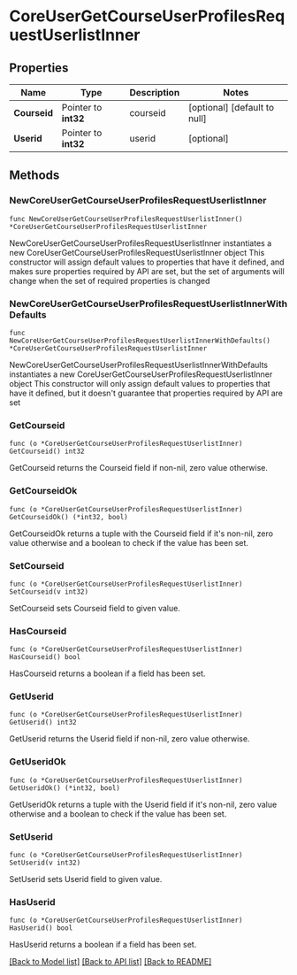 # CoreUserGetCourseUserProfilesRequestUserlistInner

## Properties

Name | Type | Description | Notes
------------ | ------------- | ------------- | -------------
**Courseid** | Pointer to **int32** | courseid | [optional] [default to null]
**Userid** | Pointer to **int32** | userid | [optional] 

## Methods

### NewCoreUserGetCourseUserProfilesRequestUserlistInner

`func NewCoreUserGetCourseUserProfilesRequestUserlistInner() *CoreUserGetCourseUserProfilesRequestUserlistInner`

NewCoreUserGetCourseUserProfilesRequestUserlistInner instantiates a new CoreUserGetCourseUserProfilesRequestUserlistInner object
This constructor will assign default values to properties that have it defined,
and makes sure properties required by API are set, but the set of arguments
will change when the set of required properties is changed

### NewCoreUserGetCourseUserProfilesRequestUserlistInnerWithDefaults

`func NewCoreUserGetCourseUserProfilesRequestUserlistInnerWithDefaults() *CoreUserGetCourseUserProfilesRequestUserlistInner`

NewCoreUserGetCourseUserProfilesRequestUserlistInnerWithDefaults instantiates a new CoreUserGetCourseUserProfilesRequestUserlistInner object
This constructor will only assign default values to properties that have it defined,
but it doesn't guarantee that properties required by API are set

### GetCourseid

`func (o *CoreUserGetCourseUserProfilesRequestUserlistInner) GetCourseid() int32`

GetCourseid returns the Courseid field if non-nil, zero value otherwise.

### GetCourseidOk

`func (o *CoreUserGetCourseUserProfilesRequestUserlistInner) GetCourseidOk() (*int32, bool)`

GetCourseidOk returns a tuple with the Courseid field if it's non-nil, zero value otherwise
and a boolean to check if the value has been set.

### SetCourseid

`func (o *CoreUserGetCourseUserProfilesRequestUserlistInner) SetCourseid(v int32)`

SetCourseid sets Courseid field to given value.

### HasCourseid

`func (o *CoreUserGetCourseUserProfilesRequestUserlistInner) HasCourseid() bool`

HasCourseid returns a boolean if a field has been set.

### GetUserid

`func (o *CoreUserGetCourseUserProfilesRequestUserlistInner) GetUserid() int32`

GetUserid returns the Userid field if non-nil, zero value otherwise.

### GetUseridOk

`func (o *CoreUserGetCourseUserProfilesRequestUserlistInner) GetUseridOk() (*int32, bool)`

GetUseridOk returns a tuple with the Userid field if it's non-nil, zero value otherwise
and a boolean to check if the value has been set.

### SetUserid

`func (o *CoreUserGetCourseUserProfilesRequestUserlistInner) SetUserid(v int32)`

SetUserid sets Userid field to given value.

### HasUserid

`func (o *CoreUserGetCourseUserProfilesRequestUserlistInner) HasUserid() bool`

HasUserid returns a boolean if a field has been set.


[[Back to Model list]](../README.md#documentation-for-models) [[Back to API list]](../README.md#documentation-for-api-endpoints) [[Back to README]](../README.md)


